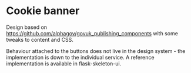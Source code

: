 # Cookie banner

Design based on https://github.com/alphagov/govuk_publishing_components with some tweaks to content and CSS.

Behaviour attached to the buttons does not live in the design system - the implementation is down to the individual service. A reference implementation is available in flask-skeleton-ui.
